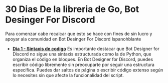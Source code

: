 # 30 Dias De la libreria de Go, Bot Desinger For Discord

Para comenzar cabe recalcar que esto se hace con fines de sin lucro y apoyar ala comunidad en Bot Desinger For Discord Ispanohblante


- [**Dia 1 - Sintaxis de codigo**](#)
  Es importante destacar que Bot Designer for Discord no sigue una sintaxis estructurada como la de Python, que organiza el código en bloques. En Bot Designer for Discord, puedes escribir código libremente sin preocuparte por seguir una estructura específica. Puedes dar saltos de página o escribir código extenso según lo necesites sin que afecte la funcionalidad del script.
